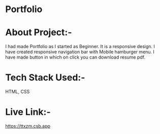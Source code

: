# Portfolio

# About Project:-
I had made Portfolio as I started as Beginner. It is a responsive design. I have created responsive navigation bar with Mobile hamburger menu. I have made button in which on click you can download resume pdf. 

# Tech Stack Used:-
HTML, CSS

# Live Link:-
https://ttxzm.csb.app
